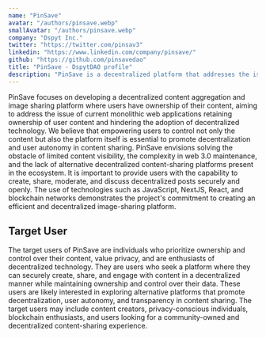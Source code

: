 ```yaml
---
name: "PinSave"
avatar: "/authors/pinsave.webp"
smallAvatar: "/authors/pinsave.webp"
company: "Dspyt Inc."
twitter: "https://twitter.com/pinsav3"
linkedin: "https://www.linkedin.com/company/pinsave/"
github: "https://github.com/pinsavedao"
title: "PinSave - DspytDAO profile"
description: "PinSave is a decentralized platform that addresses the issue of centralized control over user content by empowering users with ownership and control over their content."
---
```


PinSave focuses on developing a decentralized content aggregation and image sharing platform where users have ownership of their content, aiming to address the issue of current monolithic web applications retaining ownership of user content and hindering the adoption of decentralized technology.
We believe that empowering users to control not only the content but also the platform itself is essential to promote decentralization and user autonomy in content sharing.
PinSave envisions solving the obstacle of limited content visibility, the complexity in web 3.0 maintenance, and the lack of alternative decentralized content-sharing platforms present in the ecosystem.
It is important to provide users with the capability to create, share, moderate, and discuss decentralized posts securely and openly.
The use of technologies such as JavaScript, NextJS, React, and blockchain networks demonstrates the project's commitment to creating an efficient and decentralized image-sharing platform.

## Target User

The target users of PinSave are individuals who prioritize ownership and control over their content, value privacy, and are enthusiasts of decentralized technology.
They are users who seek a platform where they can securely create, share, and engage with content in a decentralized manner while maintaining ownership and control over their data.
These users are likely interested in exploring alternative platforms that promote decentralization, user autonomy, and transparency in content sharing.
The target users may include content creators, privacy-conscious individuals, blockchain enthusiasts, and users looking for a community-owned and decentralized content-sharing experience.
